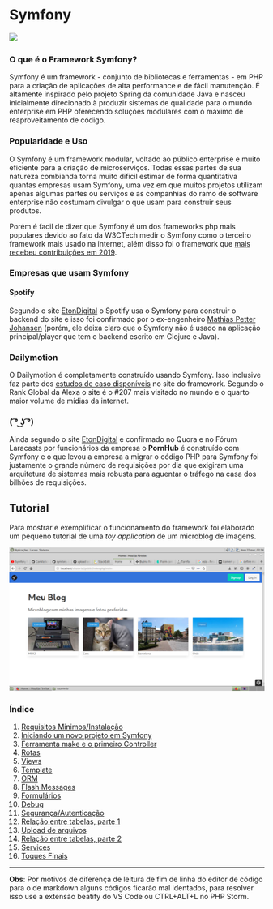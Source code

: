# Symfony  
![](https://symfony.com/images/opengraph/symfony.png)  
  
### O que é o Framework Symfony?  
Symfony é um framework - conjunto de bibliotecas e ferramentas - em PHP para a criação de aplicações de alta performance e de fácil manutenção. É altamente inspirado pelo projeto Spring da comunidade Java e nasceu inicialmente direcionado à produzir sistemas de qualidade para o mundo enterprise em PHP oferecendo soluções modulares com o máximo de reaproveitamento de código.  
  
### Popularidade e Uso  
  
O Symfony é um framework modular, voltado ao público enterprise e muito eficiente para a criação de microserviços. Todas essas partes de sua natureza combianda torna muito dificil estimar de forma quantitativa quantas empresas usam Symfony, uma vez em que muitos projetos utilizam apenas algumas partes ou serviços e as companhias do ramo de software enterprise não costumam divulgar o que usam para construir seus produtos.  
  
Porém é facil de dizer que Symfony é um dos frameworks php mais populares devido ao fato da W3CTech medir o Symfony como o terceiro framework mais usado na internet, além disso foi o framework que [mais recebeu contribuições em 2019](https://symfony.com/blog/symfony-was-the-backend-framework-with-the-most-contributors-in-2019).  
  
### Empresas que usam Symfony  
  
#### Spotify  
Segundo o site [EtonDigital](https://www.etondigital.com/popular-symfony-projects/) o Spotify usa o Symfony para construir o backend do site e isso foi confirmado por o ex-engenheiro [Mathias Petter Johansen](https://www.quora.com/On-what-language-is-Spotify-built) (porém, ele deixa claro que o Symfony não é usado na aplicação principal/player que tem o backend escrito em Clojure e Java).  
  
### Dailymotion  
O Dailymotion é completamente construído usando Symfony. Isso inclusive faz parte dos [estudos de caso disponíveis](https://symfony.com/blog/dailymotion-powered-by-symfony) no site do framework. Segundo o Rank Global da Alexa o site é o #207 mais visitado no mundo e o quarto maior volume de mídias da internet.  
  
### ( ͡° ͜ʖ ͡°)  
Ainda segundo o site  [EtonDigital](https://www.etondigital.com/popular-symfony-projects/) e confirmado no Quora e no Fórum Laracasts por funcionários da empresa o **PornHub** é construído com Symfony e o que levou a empresa a migrar o código PHP para Symfony foi justamente o grande número de requisições por dia que exigiram uma arquitetura de sistemas mais robusta para aguentar o tráfego na casa dos bilhões de requisições.  
  
## Tutorial  
Para mostrar e exemplificar o funcionamento do framework foi elaborado um pequeno tutorial de uma _toy application_ de um microblog de imagens.

![main page](https://github.com/Camilotk/symfony-sisint-ifrs/blob/master/imagens/main-page.png)

### Índice  

 1. [Requisitos Minimos/Instalação](https://github.com/Camilotk/symfony-sisint-ifrs/blob/master/tutorial/INSTALACAO.md)
 2. [Iniciando um novo projeto em Symfony](https://github.com/Camilotk/symfony-sisint-ifrs/blob/master/tutorial/INICIANDO.md)
 3. [Ferramenta make e o primeiro Controller](https://github.com/Camilotk/symfony-sisint-ifrs/blob/master/tutorial/CONTROLLER.md)
 4. [Rotas](https://github.com/Camilotk/symfony-sisint-ifrs/blob/master/tutorial/ROTAS.md)
 5. [Views ](https://github.com/Camilotk/symfony-sisint-ifrs/blob/master/tutorial/VIEWS.md)
 6. [Template](https://github.com/Camilotk/symfony-sisint-ifrs/blob/master/tutorial/TEMPLATE.md)
 7. [ORM](https://github.com/Camilotk/symfony-sisint-ifrs/blob/master/tutorial/ORM.md)
 8. [Flash Messages](https://github.com/Camilotk/symfony-sisint-ifrs/blob/master/tutorial/FLASH.md)
 9. [Formulários](https://github.com/Camilotk/symfony-sisint-ifrs/blob/master/tutorial/FORMULARIO.md)
 10. [Debug](https://github.com/Camilotk/symfony-sisint-ifrs/blob/master/tutorial/DEBUG.md) 
 11. [Segurança/Autenticação](https://github.com/Camilotk/symfony-sisint-ifrs/blob/master/tutorial/SEGURANCA.md)
 12. [Relação entre tabelas, parte 1](https://github.com/Camilotk/symfony-sisint-ifrs/blob/master/tutorial/RELACOES-1.md)
 13. [Upload de arquivos](https://github.com/Camilotk/symfony-sisint-ifrs/blob/master/tutorial/ARQUIVOS.md)
 14. [Relação entre tabelas, parte 2](https://github.com/Camilotk/symfony-sisint-ifrs/blob/master/tutorial/RELACOES-2.md)
 15. [Services](https://github.com/Camilotk/symfony-sisint-ifrs/blob/master/tutorial/SERVICES.md)
 16. [Toques Finais](https://github.com/Camilotk/symfony-sisint-ifrs/blob/master/tutorial/TOQUES.md)
 
 <hr>
 
 __Obs__: Por motivos de diferença de leitura de fim de linha do editor de código para o de markdown alguns códigos ficarão mal identados, para resolver isso use a extensão beatify do VS Code ou CTRL+ALT+L no PHP Storm.
